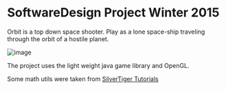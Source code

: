 # SoftwareDesign Project Winter 2015
Orbit is a top down space shooter. Play as a lone space-ship traveling through the orbit of a hostile planet.

![image](https://cloud.githubusercontent.com/assets/7611406/17602583/d962a5e4-5fe7-11e6-8a99-5385a00c09dd.png)

The project uses the light weight java game library and OpenGL.

Some math utils were taken from [SilverTiger Tutorials](https://github.com/SilverTiger/lwjgl3-tutorial)

